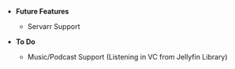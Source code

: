 - **Future Features**

    - Servarr Support

- **To Do**

    - Music/Podcast Support (Listening in VC from Jellyfin Library)